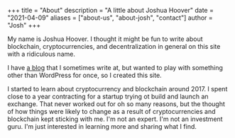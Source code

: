 +++
title = "About"
description = "A little about Joshua Hoover"
date = "2021-04-09"
aliases = ["about-us", "about-josh", "contact"]
author = "Josh"
+++

My name is Joshua Hoover. I thought it might be fun to write about blockchain, cryptocurrencies, and decentralization in general on this site with a ridiculous name.

I have [a blog](https://joshuahoover.com) that I sometimes write at, but wanted to play with something other than WordPress for once, so I created this site.

I started to learn about cryptocurrency and blockchain around 2017. I spent close to a year contracting for a startup trying ot build and launch an exchange. That never worked out for oh so many reasons, but the thought of how things were likely to change as a result of cryptocurrencies and blockchain kept sticking with me. I'm not an expert. I'm not an investment guru. I'm just interested in learning more and sharing what I find.